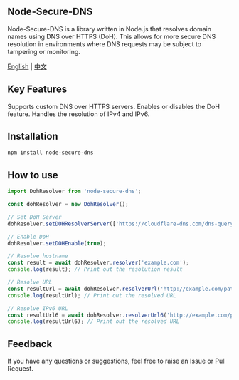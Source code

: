 ## Node-Secure-DNS
Node-Secure-DNS is a library written in Node.js that resolves domain names using DNS over HTTPS (DoH). This allows for more secure DNS resolution in environments where DNS requests may be subject to tampering or monitoring.

[English](./README.md) | [中文](./translations/README_zh.md)
## Key Features
Supports custom DNS over HTTPS servers.
Enables or disables the DoH feature.
Handles the resolution of IPv4 and IPv6.
## Installation

```bash
npm install node-secure-dns
```
## How to use
```javascript
import DohResolver from 'node-secure-dns';

const dohResolver = new DohResolver();

// Set DoH Server
dohResolver.setDOHResolverServer(['https://cloudflare-dns.com/dns-query', 'https://dns.google/resolve']);

// Enable DoH
dohResolver.setDOHEnable(true);

// Resolve hostname
const result = await dohResolver.resolver('example.com');
console.log(result); // Print out the resolution result

// Resolve URL
const resultUrl = await dohResolver.resolverUrl('http://example.com/path');
console.log(resultUrl); // Print out the resolved URL

// Resolve IPv6 URL
const resultUrl6 = await dohResolver.resolverUrl6('http://example.com/path');
console.log(resultUrl6); // Print out the resolved URL
```
## Feedback
If you have any questions or suggestions, feel free to raise an Issue or Pull Request.
